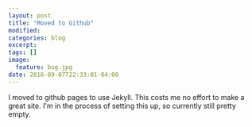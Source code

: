 ```yaml
---
layout: post
title: "Moved to Github"
modified:
categories: blog
excerpt:
tags: []
image:
  feature: bug.jpg
date: 2016-09-07T22:33:01-04:00
---
```


I moved to github pages to use Jekyll. This costs me no effort to make a great site.
I'm in the process of setting this up, so currently still pretty empty.


